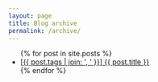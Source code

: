 ```yaml
---
layout: page
title: Blog archive
permalink: /archive/
---
```


<ul>
  {% for post in site.posts %}
    <li>
      <a href="..{{ post.url }}">[{{ post.tags | join: ', ' }}] {{ post.title }}</a>
    </li>
  {% endfor %}
</ul>


